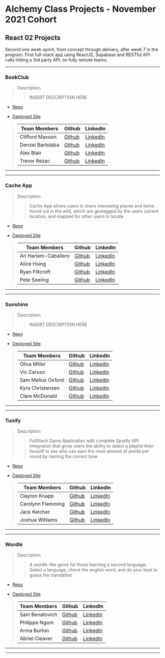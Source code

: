 




# Alchemy Class Projects - November 2021 Cohort

## React 02 Projects

Second one week sprint, from concept through delivery, after week 7 in the program.  First full-stack app using ReactJS, Supabase and RESTful API calls hitting a 3rd party API, on fully remote teams.
___

### BookClub

> Description 
>> INSERT DESCRIPTION HERE

* [Repo](https://github.com/alex-i-blair/BookBound)

* [Deployed Site](https://frosty-murdock-a43b9f.netlify.app/)

>| Team Members  | Github  | LinkedIn  |
>|---|---|---|
>| Clifford Maxson | [Github]()   | [LinkedIn]()   |
>| Denzel Bartolaba |  [Github]()  |  [LinkedIn]()  |
>| Alex Blair |  [Github]()  |  [LinkedIn]()  |
>| Trevor Rezac |  [Github]()  |  [LinkedIn]()  |

___
___

### Cache App

> Description 
>> Cache App allows users to share interesting places and items found out in the wild, which are geotagged by the users current location, and mapped for other users to locate.

* [Repo](https://github.com/alicehsing/cache-app)

* [Deployed Site](https://cache-app.netlify.app/cachelist)

>| Team Members  | Github  | LinkedIn  |
>|---|---|---|
>| Ari Harlem-Caballero | [Github]()   | [LinkedIn]()   |
>| Alice Hsing |  [Github]()  |  [LinkedIn]()  |
>| Ryan Flitcroft |  [Github]()  |  [LinkedIn]()  |
>| Pete Seeling |  [Github]()  |  [LinkedIn]()  |

___
___ 
### Sunshine

> Description 
>> INSERT DESCRIPTION HERE

* [Repo](https://github.com/oliviaamiller/sunshine)

* [Deployed Site](https://sunshine2.netlify.app/)

>| Team Members  | Github  | LinkedIn  |
>|---|---|---|
>| Oliva Miller | [Github]()   | [LinkedIn]()   |
>| Vic Caruso | [Github]()  |  [LinkedIn]()  |
>| Sam Melius Oxford | [Github]()  |  [LinkedIn]()  |
>| Kyra Christensen |  [Github]()  |  [LinkedIn]()  |
>| Clare McDonald |  [Github]()  |  [LinkedIn]()  |

___
___

### Tunify

> Description 
>> FullStack Game Application with complete Spotify API integration that gives users the ability to select a playlist then faceoff to see who can earn the most amount of points per round by naming the correct tune

* [Repo](https://github.com/joshua360x/name-that-tune)

* [Deployed Site](https://tunify-5fb407.netlify.app/)

>| Team Members  | Github  | LinkedIn  |
>|---|---|---|
>| Clayton Knapp | [Github]()   | [LinkedIn]()   |
>| Carolynn Flemming | [Github]()  |  [LinkedIn]()  |
>| Jack Keicher | [Github]()  |  [LinkedIn]()  |
>| Joshua Williams |  [Github]()  |  [LinkedIn]()  |

___
___

### Wordlé

> Description 
>> A wordle-like game for those learning a second language. Select a language, check the english word, and do your best to guess the translation

* [Repo](https://github.com/WordleApp/wordleapp)

* [Deployed Site](https://wordleapp.netlify.app/)

>| Team Members  | Github  | LinkedIn  |
>|---|---|---|
>| Sam Benatovich | [Github]()   | [LinkedIn]()   |
>| Philippe Ngom | [Github]()  |  [LinkedIn]()  |
>| Arma Burton | [Github]()  |  [LinkedIn]()  |
>| Abriel Cleaver |  [Github]()  |  [LinkedIn]()  |

___
___


